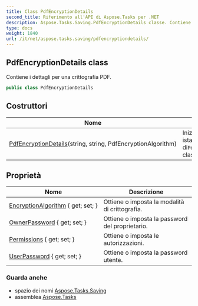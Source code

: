```yaml
---
title: Class PdfEncryptionDetails
second_title: Riferimento all'API di Aspose.Tasks per .NET
description: Aspose.Tasks.Saving.PdfEncryptionDetails classe. Contiene i dettagli per una crittografia PDF.
type: docs
weight: 1840
url: /it/net/aspose.tasks.saving/pdfencryptiondetails/
---
```

## PdfEncryptionDetails class

Contiene i dettagli per una crittografia PDF.

```csharp
public class PdfEncryptionDetails
```

## Costruttori

| Nome | Descrizione |
| --- | --- |
| [PdfEncryptionDetails](pdfencryptiondetails/)(string, string, PdfEncryptionAlgorithm) | Inizializza una nuova istanza di`PdfEncryptionDetails` classe. |

## Proprietà

| Nome | Descrizione |
| --- | --- |
| [EncryptionAlgorithm](../../aspose.tasks.saving/pdfencryptiondetails/encryptionalgorithm/) { get; set; } | Ottiene o imposta la modalità di crittografia. |
| [OwnerPassword](../../aspose.tasks.saving/pdfencryptiondetails/ownerpassword/) { get; set; } | Ottiene o imposta la password del proprietario. |
| [Permissions](../../aspose.tasks.saving/pdfencryptiondetails/permissions/) { get; set; } | Ottiene o imposta le autorizzazioni. |
| [UserPassword](../../aspose.tasks.saving/pdfencryptiondetails/userpassword/) { get; set; } | Ottiene o imposta la password utente. |

### Guarda anche

* spazio dei nomi [Aspose.Tasks.Saving](../../aspose.tasks.saving/)
* assemblea [Aspose.Tasks](../../)


